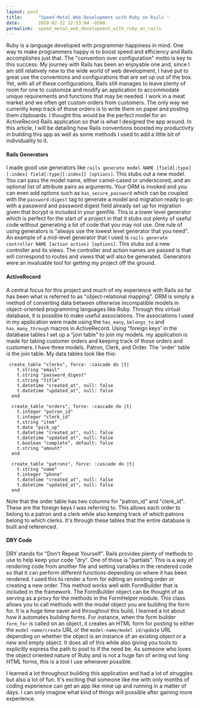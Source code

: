```yaml
---
layout: post
title:      "Speed Metal Web Development with Ruby on Rails "
date:       2020-02-22 12:53:04 -0500
permalink:  speed_metal_web_development_with_ruby_on_rails
---
```



Ruby is a language developed with programmer happiness in mind. One way to make programmers happy is to boost speed and efficiency and Rails accomplishes just that. The "convention over configuration" motto is key to this success. My journey with Rails has been an enjoyable one and, since I am still relatively new to the wide world of web development, I have put to great use the conventions and configurations that are set up out of the box. Yet, with all of these configurations, Rails still manages to leave plenty of room for one to customize and modify an application to accommodate unique requirements and functions that may be needed.  I work in a meat market and we often get custom orders from customers. The only way we currently keep track of those orders is to write them on paper and posting them clipboards. I thought this would be the perfect model for an ActiveRecord Rails application so that is what I designed the app around. In this article, I will be detailing how Rails conventions boosted my productivity in building this app as well as some methods I used to add a little bit of individuality to it.

#### Rails Generators

I made good use generators like ```rails generate model NAME [field[:type][:index] field[:type][:index]] [options]```.
This stubs out a new model.  You can pass the model name, either camel-cased or underscored, and an optional list of attribute pairs as arguments. Your ORM is invoked and you can even add options such as ```has_secure_password``` which can be coupled with the ```password:digest``` tag to generate a model and migration ready to go with a password and password digest field already set up for migration given that bcrypt is included in your gemfile. This is a lower level generator which is perfect for the start of a project in that it stubs out plenty of useful code without generating a lot of code that you may not use. One rule of using generators is "always use the lowest level generator that you need". An example of a  mid-level generator that I used is 
```rails generate controller NAME [action action] [options]```.
This stubs out a new controller and its views. The controller and action names are passed is that will correspond to routes and views that will also be generated. Generators were an invaluable tool for getting my project off the ground.

#### ActiveRecord 

A  central focus for this project and much of my experience with Rails so far has been what is referred to as "object-relational mapping". ORM is simply a method of converting data between otherwise incompatible models in object-oriented programming languages like Ruby. Through this virtual database, it is possible to make useful associations. The associations I used in my application were made using the `has_many`, `belongs_to` and `has_many_through` macros in ActiveRecord. Using "foreign keys' in the database tables I set up a "join table" to join my models. my application is made for taking customer orders and keeping track of those orders and customers. I have three models. Patron,  Clerk, and Order. The 'order' table is the join table. My data tables look like this:

```
 create_table "clerks", force: :cascade do |t|
    t.string "email"
    t.string "password_digest"
    t.string "title"
    t.datetime "created_at", null: false
    t.datetime "updated_at", null: false
  end

  create_table "orders", force: :cascade do |t|
    t.integer "patron_id"
    t.integer "clerk_id"
    t.string "item"
    t.date "pick_up"
    t.datetime "created_at", null: false
    t.datetime "updated_at", null: false
    t.boolean "complete", default: false
    t.string "amount"
  end

  create_table "patrons", force: :cascade do |t|
    t.string "name"
    t.integer "phone"
    t.datetime "created_at", null: false
    t.datetime "updated_at", null: false
  end
```

Note that the order table has two columns for "patron_id" and "clerk_id". These are the foreign keys I was referring to. This allows each order to belong to a patron and a clerk while also keeping track of which patrons belong to which clerks. It's through these tables that the entire database is built and referenced.

#### DRY Code

DRY stands for "Don't Repeat Yourself". Rails provides plenty of methods to use to help keep your code "dry". One of those is "partials". This is a way of rendering code from another file and setting variables in the rendered code so that it can perform different functions depending on where it has been rendered. I used this to render a form for editing an existing order or creating a new order. This method works well with FormBuilder that is included in the framework. The FormBuilder object can be thought of as serving as a proxy for the methods in the FormHelper module. This class allows you to call methods with the model object you are building the form for. It is a huge time saver and throughout this build, I learned a lot about how it automates building forms. For instance, when the form builder ```form_for``` is called on an object, it creates an HTML form for posting to either the ```model-name/create``` URL or the ```model-name/model id/update``` URL depending on whether the object is an instance of an existing object or a new and empty object. It does all of this while also giving you tools to explicitly express the path to post to if the need be.  As someone who loves the object oriented nature of Ruby and is not a huge fan of wriing out long HTML forms, this is a tool I use whenever possible.

I learned a lot throughout building this application and had a lot of struggles but also a lot of fun. It's exciting that someone like me with only months of coding experience can get an app like mine up and running in a matter of days. I can only imagine what kind of things will possible after gaining more experience. 





